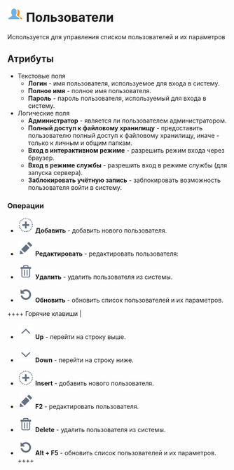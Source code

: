 # ![](/media/app/icons/admin_18/admin_default-02.svg) Пользователи

Используется для управления списком пользователей и их параметров

## Атрибуты

* Текстовые поля
  *  **Логин** - имя пользователя, используемое для входа в систему.
  *  **Полное имя** - полное имя пользователя.
  *  **Пароль** - пароль пользователя, используемый для входа в систему.
* Логические поля
  * **Администратор** - является ли пользователем администратором.
  * **Полный доступ к файловому хранилищу** - предоставить пользователю полный доступ к файловому хранилищу, иначе - только к личным и общим папкам.
  * **Вход в интерактивном режиме** - разрешить режим входа через браузер.
  * **Вход в режиме службы** - разрешить вход в режиме службы (для запуска сервера).
  * **Заблокировать учётную запись** - заблокировать возможность пользователя войти в систему.

### Операции

*  ![](/media/app/icons/toolbar_18/toolbar_18_27.svg) **Добавить** - добавить нового пользователя.

*  ![](/media/app/icons/toolbar_18/toolbar_18_28.svg) **Редактировать** - редактировать пользователя:

*  ![](/media/app/icons/toolbar_18/toolbar_18_8.svg) **Удалить** - удалить пользователя из системы.

*  ![](/media/app/icons/toolbar_18/toolbar_18_13.svg) **Обновить** - обновить список пользователей и их параметров.

++++ Горячие клавиши |

*  ![](/media/app/icons/toolbar_18/toolbar_18_21.svg) **Up** - перейти на строку выше.

*  ![](/media/app/icons/toolbar_18/toolbar_18_20.svg) **Down** - перейти на строку ниже.

*  ![](/media/app/icons/toolbar_18/toolbar_18_27.svg) **Insert** - добавить нового пользователя.

*  ![](/media/app/icons/toolbar_18/toolbar_18_28.svg) **F2** - редактировать пользователя.

*  ![](/media/app/icons/toolbar_18/toolbar_18_8.svg) **Delete** - удалить пользователя из системы.

*  ![](/media/app/icons/toolbar_18/toolbar_18_13.svg) **Alt + F5** - обновить список пользователей и их параметров.
++++